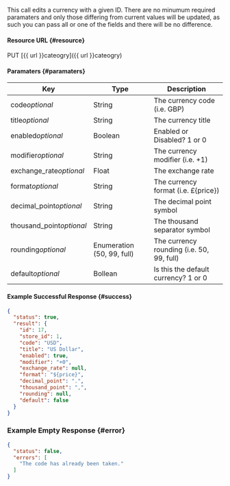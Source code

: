 <!--
@title PUT currency/:id
@author Moltin Ltd
@description Updates a currency with the given ID

@sidebar 1
@family Currency
@rate No
@auth Yes
@format JSON
@http PUT
@version beta
-->
This call edits a currency with a given ID. There are no minumum required paramaters and only those differing from current values will be updated, as such you can pass all or one of the fields and there will be no difference.


#### Resource URL {#resource}
PUT [{{ url }}cateogry]({{ url }}cateogry)


#### Paramaters {#paramaters}
Key | Type | Description
--- | ---- | -----------
code*optional* | String | The currency code (i.e. GBP)
title*optional* | String | The currency title
enabled*optional* | Boolean | Enabled or Disabled? 1 or 0 
modifier*optional* | String | The currency modifier (i.e. +1) 
exchange_rate*optional* | Float | The exchange rate
format*optional* | String | The currency format (i.e. £{price})
decimal_point*optional* | String | The decimal point symbol
thousand_point*optional* | String | The thousand separator symbol
rounding*optional* | Enumeration (50, 99, full) | The currency rounding (i.e. 50, 99, full)
default*optional* | Bollean | Is this the default currency? 1 or 0

<!--code-->
#### Example Successful Response  {#success}
``` json
{
  "status": true,
  "result": {
    "id": 17,
    "store_id": 1,
    "code": "USD",
    "title": "US Dollar",
    "enabled": true,
    "modifier": "+0",
    "exchange_rate": null,
    "format": "${price}",
    "decimal_point": ".",
    "thousand_point": ",",
    "rounding": null,
    "default": false
  }
}
```


### Example Empty Response  {#error}
``` json
{
  "status": false,
  "errors": [
    "The code has already been taken."
  ]
}
```
<!--/code-->